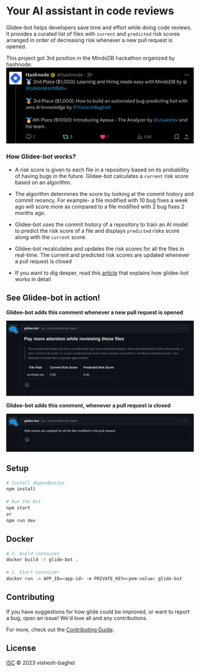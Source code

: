 # Your AI assistant in code reviews

Glidee-bot helps developers save time and effort while doing code reviews. It provides a curated list of files with `current` and `predicted` risk scores arranged in order of decreasing risk whenever a new pull request is opened.

This project got 3rd position in the MindsDB hackathon organized by hashnode:
![winner](./src/assets/hackathon-winners.png)

### How Glidee-bot works?

- A risk score is given to each file in a repository based on its probability of having bugs in the future. Glidee-bot calculates a `current` risk score based on an algorithm.

- The algorithm determines the score by looking at the commit history and commit recency. For example- a file modified with 10 bug fixes a week ago will score more as compared to a file modified with 2 bug fixes 2 months ago.

- Glidee-bot uses the commit history of a repository to train an AI model to predict the risk score of a file and displays `predicted` risks score along with the `current` score.

- Glidee-bot recalculates and updates the risk scores for all the files in real-time. The current and predicted risk scores are updated whenever a pull request is closed

- If you want to dig deeper, read this [article](https://visheshbaghel.hashnode.dev/how-to-build-an-automated-bug-predicting-bot-with-zero-ai-knowledge) that explains how glidee-bot works in detail

## See Glidee-bot in action!

**Glidee-bot adds this comment whenever a new pull request is opened**

![image](./src/assets/glide-bot-pr-open.png)

**Glidee-bot adds this comment, whenever a pull request is closed**

![image](./src/assets/glide-bot-pr-closed.png)

## Setup

```sh
# Install dependencies
npm install

# Run the bot
npm start
or
npm run dev
```

## Docker

```sh
# 1. Build container
docker build -t glide-bot .

# 2. Start container
docker run -e APP_ID=<app-id> -e PRIVATE_KEY=<pem-value> glide-bot
```

## Contributing

If you have suggestions for how glide could be improved, or want to report a bug, open an issue! We'd love all and any contributions.

For more, check out the [Contributing Guide](CONTRIBUTING.md).

## License

[ISC](LICENSE) © 2023 vishesh-baghel
